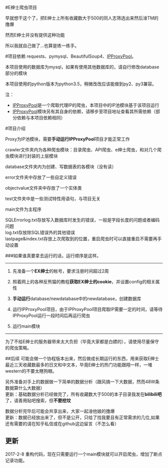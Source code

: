 #E绅士爬虫项目

早就想干这个了，把E绅士上所有收藏数大于500的同人志筛选出来然后淦TM的撸爆

然而E绅士并没有提供这种功能

所以我就自己做了...也算是练一练手。


#项目依赖
requests、pymysql、BeautifulSoup4、[IPProxyPool](https://github.com/qiyeboy/IPProxyPool)。  

本项目使用的数据库为mysql，如果有使用其他数据库的，请自行修改database部分的模块

本项目使用的python版本为python3.5，稍微改改应该能做到py2、py3兼容。

注：

* [IPProxyPool](https://github.com/qiyeboy/IPProxyPool)是一个爬取代理IP的爬虫，本项目中的IP池模块基于该项目运行
* [IPProxyPool](https://github.com/qiyeboy/IPProxyPool)模块另有其自身的依赖，请移步至项目地址查看其所需依赖（部分依赖与本项目依赖相同）

#项目介绍

Proxy为IP池模块，需要**手动运行IPProxyPool**项目才能正常工作

crawler文件夹内为各种爬虫模块：目录爬虫、API爬虫、e绅士爬虫，和对几个爬虫模块进行封装的上层模块

database文件夹内为创建、写数据表的各模块（没有读）

error文件夹中存放了一些自定义错误

objectvalue文件夹中存放了一个实体类

test文件夹中是一些测试特性用语句，与项目无关

main文件为主程序

SQLErrorlog.txt存放写入数据库时发生的错误，一般是字段长度的问题或者编码问题  
log.txt存放除SQL错误外的其他错误  
lastpage&index.txt存放上次爬取到的位置，重启爬虫时可以直接重启不需要再手动设置


###如果谁真要拿去运行的话，运行顺序是这样。
___
1. 先准备一个**EX绅士**的帐号，要求注册时间超过2周

2. 照着网上的各种反熊猫的教程**获取EX绅士的cookie**，并设置config的相关属性

3. **手动运行**database/newdatabase中的newdatabase，创建数据库

4. 运行IPProxyPool项目，由于IPProxyPool项目爬取IP需要一定的时间，请等待IPProxyPool运行一段时间后再运行爬虫

4. 运行main模块
___
为了不给E绅士的服务器带来太大负担（毕竟大家都是白嫖的），请使用尽量保守的爬虫策略。



##后续
可能会做一个协程版本出来，然后做成长期运行的东西，用来获取E绅士最近三天收藏数最多的日文和中文本，毕竟E绅士的热门功能跟翔一样，一堆western的不要太瞎狗眼。


另外准备对手上的数据做一下简单的数据分析（跟风搞一下大数据，然而48W条数据算什么大数据）  
更新：基础数据分析已经做完了，所有收藏数大于500的本子目录我发在**bilibili吧**了，请善用贴吧搜索，但**不要挖坟**


数据分析完毕后可能会共享出来，大家一起淦他娘的撸爆  
更新：数据已经放出来了，但不是公开，只给了找我要且有正常需求的几位,如果还有需要的请在知乎私信或在github这边留言（不怎么看）

## 更新
2017-2-8 重构代码，现在只需要运行一个main模块就可以开启爬虫，增加了断点记录功能。
